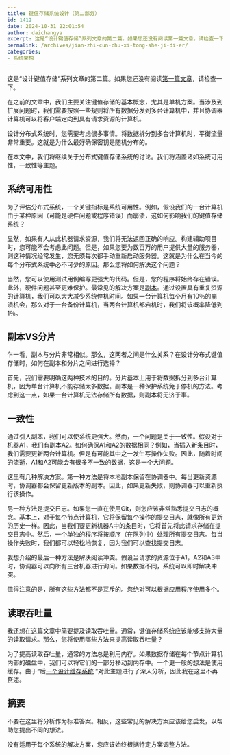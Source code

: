 ```yaml
---
title: 键值存储系统设计（第二部分）
id: 1412
date: 2024-10-31 22:01:54
author: daichangya
excerpt: 这是“设计键值存储”系列文章的第二篇。如果您还没有阅读第一篇文章，请检查一下。在之前的文章中，我们主要关注键值存储的基本概念，尤其是单机方案。当涉及到扩展问题时，我们需要按照一些规则将所有数据分发到多台计算机中，并且协调器计算机可以将客户端定向到具有请求资源的计算机。设计分布式系统时，您需要考虑很多
permalink: /archives/jian-zhi-cun-chu-xi-tong-she-ji-di-er/
categories:
- 系统架构
---
```


这是“设计键值存储”系列文章的第二篇。如果您还没有阅读[第一篇文章](https://blog.jsdiff.com/archives/design-a-key-value-store-part-i/)，请检查一下。

在之前的文章中，我们主要关注键值存储的基本概念，尤其是单机方案。当涉及到扩展问题时，我们需要按照一些规则将所有数据分发到多台计算机中，并且协调器计算机可以将客户端定向到具有请求资源的计算机。

  
设计分布式系统时，您需要考虑很多事情。将数据拆分到多台计算机时，平衡流量非常重要。这就是为什么最好确保密钥是随机分布的。

在本文中，我们将继续关于分布式键值存储系统的讨论。我们将涵盖诸如系统可用性，一致性等主题。

系统可用性
-----

为了评估分布式系统，一个关键指标是系统可用性。例如，假设我们的一台计算机由于某种原因（可能是硬件问题或程序错误）而崩溃，这如何影响我们的键值存储系统？

显然，如果有人从此机器请求资源，我们将无法返回正确的响应。构建辅助项目时，您可能不会考虑此问题。但是，如果您要为数百万的用户提供大量的服务器，则这种情况经常发生，您无须每次都手动重新启动服务器。这就是为什么在当今的每个分布式系统中必不可少的原因。那么您将如何解决这个问题？

当然，您可以使用测试用例编写更强大的代码。但是，您的程序将始终存在错误。此外，硬件问题甚至更难保护。最常见的解决方案是[副本](https://en.wikipedia.org/wiki/Replica)。通过设置具有重复资源的计算机，我们可以大大减少系统停机时间。如果一台计算机每个月有10％的崩溃机会，那么对于一台备份计算机，当两台计算机都宕机时，我们将该概率降低到1％。

副本VS分片
------

乍一看，副本与分片非常相似。那么，这两者之间是什么关系？在设计分布式键值存储时，如何在副本和分片之间进行选择？

首先，我们需要明确这两种技术的目的。分片基本上用于将数据拆分到多台计算机，因为单台计算机不能存储太多数据。副本是一种保护系统免于停机的方法。考虑到这一点，如果一台计算机无法存储所有数据，则副本将无济于事。

一致性
---

通过引入副本，我们可以使系统更强大。然而，一个问题是关于一致性。假设对于机器A1，我们有副本A2。如何确保A1和A2的数据相同？例如，当插入新条目时，我们需要更新两台计算机。但是有可能其中之一发生写操作失败。因此，随着时间的流逝，A1和A2可能会有很多不一致的数据，这是一个大问题。

这里有几种解决方案。第一种方法是将本地副本保留在协调器中。每当更新资源时，协调器都会保留更新版本的副本。因此，如果更新失败，则协调器可以重新执行该操作。

另一种方法是提交日志。如果您一直在使用Git，则您应该非常熟悉提交日志的概念。基本上，对于每个节点计算机，它将保留每个操作的提交日志，就像所有更新的历史一样。因此，当我们要更新机器A中的条目时，它将首先将此请求存储在提交日志中。然后，一个单独的程序将按顺序（在队列中）处理所有提交日志。每当操作失败时，我们都可以轻松地恢复，因为我们可以查找提交日志。

我想介绍的最后一种方法是解决阅读冲突。假设当请求的资源位于A1，A2和A3中时，协调器可以向所有三台机器进行询问。如果数据不同，系统可以即时解决冲突。

值得注意的是，所有这些方法都不是互斥的。您绝对可以根据应用程序使用多个。

读取吞吐量
-----

我还想在这篇文章中简要提及读取吞吐量。通常，键值存储系统应该能够支持大量的读取请求。那么，您将使用哪些方法来提高读取吞吐量？

为了提高读取吞吐量，通常的方法总是利用内存。如果数据存储在每个节点计算机内部的磁盘中，我们可以将它们的一部分移动到内存中。一个更一般的想法是使用缓存。由于“后[一个设计缓存系统](https://blog.jsdiff.com/archives/design-a-cache-system/) ”对此主题进行了深入分析，因此我在这里不再赘述。

摘要
--

不要在这里将分析作为标准答案。相反，这些常见的解决方案应该给您启发，以帮助您提出不同的想法。

没有适用于每个系统的解决方案，您应该始终根据特定方案调整方法。
